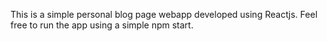 This is a simple personal blog page webapp developed using Reactjs. 
Feel free to run the app using a simple npm start.
